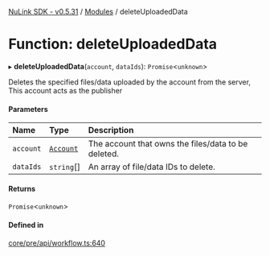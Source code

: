 [NuLink SDK - v0.5.31](../README.md) / [Modules](../modules.md) / deleteUploadedData

# Function: deleteUploadedData

▸ **deleteUploadedData**(`account`, `dataIds`): `Promise`<`unknown`\>

Deletes the specified files/data uploaded by the account from the server, This account acts as the publisher

#### Parameters

| Name | Type | Description |
| :------ | :------ | :------ |
| `account` | [`Account`](../classes/Account.md) | The account that owns the files/data to be deleted. |
| `dataIds` | `string`[] | An array of file/data IDs to delete. |

#### Returns

`Promise`<`unknown`\>

#### Defined in

[core/pre/api/workflow.ts:640](https://github.com/NuLink-network/nulink-sdk/blob/f3f9a8b/src/core/pre/api/workflow.ts#L640)
